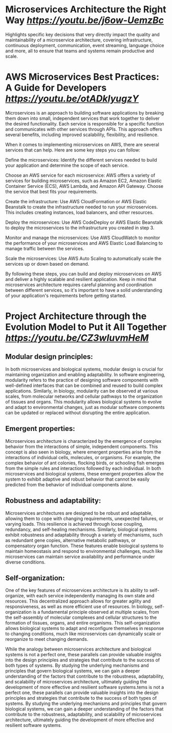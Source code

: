 # Microservices Architecture the Right Way *https://youtu.be/j6ow-UemzBc*
Highlights specific key decisions that very directly impact the quality and maintainability of a microservice architecture, covering infrastructure, continuous deployment, communication, event streaming, language choice and more, all to ensure that teams and systems remain productive and scale.

# AWS Microservices Best Practices: A Guide for Developers *https://youtu.be/otADkIyugzY*

Microservices is an approach to building software applications by breaking them down into small, independent services that work together to deliver the desired functionality. Each service is responsible for a specific function and communicates with other services through APIs. This approach offers several benefits, including improved scalability, flexibility, and resilience.

When it comes to implementing microservices on AWS, there are several services that can help. Here are some key steps you can follow:

Define the microservices: Identify the different services needed to build your application and determine the scope of each service.

Choose an AWS service for each microservice: AWS offers a variety of services for building microservices, such as Amazon EC2, Amazon Elastic Container Service (ECS), AWS Lambda, and Amazon API Gateway. Choose the service that best fits your requirements.

Create the infrastructure: Use AWS CloudFormation or AWS Elastic Beanstalk to create the infrastructure needed to run your microservices. This includes creating instances, load balancers, and other resources.

Deploy the microservices: Use AWS CodeDeploy or AWS Elastic Beanstalk to deploy the microservices to the infrastructure you created in step 3.

Monitor and manage the microservices: Use AWS CloudWatch to monitor the performance of your microservices and AWS Elastic Load Balancing to manage traffic between the services.

Scale the microservices: Use AWS Auto Scaling to automatically scale the services up or down based on demand.

By following these steps, you can build and deploy microservices on AWS and deliver a highly scalable and resilient application. Keep in mind that microservices architecture requires careful planning and coordination between different services, so it's important to have a solid understanding of your application's requirements before getting started.

# Project Architecture through the Evolution Model to Put it All Together  *https://youtu.be/CZ3wIuvmHeM*

## Modular design principles: 

In both microservices and biological systems, modular design is crucial for maintaining organization and enabling adaptability. In software engineering, modularity refers to the practice of designing software components with well-defined interfaces that can be combined and reused to build complex applications. Similarly, in biology, modularity can be observed at various scales, from molecular networks and cellular pathways to the organization of tissues and organs. This modularity allows biological systems to evolve and adapt to environmental changes, just as modular software components can be updated or replaced without disrupting the entire application.

## Emergent properties: 

Microservices architecture is characterized by the emergence of complex behavior from the interactions of simple, independent components. This concept is also seen in biology, where emergent properties arise from the interactions of individual cells, molecules, or organisms. For example, the complex behavior of ant colonies, flocking birds, or schooling fish emerges from the simple rules and interactions followed by each individual. In both microservices and biological systems, these emergent properties allow the system to exhibit adaptive and robust behavior that cannot be easily predicted from the behavior of individual components alone.

## Robustness and adaptability: 

Microservices architectures are designed to be robust and adaptable, allowing them to cope with changing requirements, unexpected failures, or varying loads. This resilience is achieved through loose coupling, redundancy, and self-healing mechanisms. Similarly, biological systems exhibit robustness and adaptability through a variety of mechanisms, such as redundant gene copies, alternative metabolic pathways, or compensatory organ function. These features enable biological systems to maintain homeostasis and respond to environmental challenges, much like microservices can maintain service availability and performance under diverse conditions.

## Self-organization: 

One of the key features of microservices architecture is its ability to self-organize, with each service independently managing its own state and resources. This decentralized approach allows for greater agility and responsiveness, as well as more efficient use of resources. In biology, self-organization is a fundamental principle observed at multiple scales, from the self-assembly of molecular complexes and cellular structures to the formation of tissues, organs, and entire organisms. This self-organization allows biological systems to adapt and reconfigure themselves in response to changing conditions, much like microservices can dynamically scale or reorganize to meet changing demands.

While the analogy between microservices architecture and biological systems is not a perfect one, these parallels can provide valuable insights into the design principles and strategies that contribute to the success of both types of systems. By studying the underlying mechanisms and principles that govern biological systems, we can gain a deeper understanding of the factors that contribute to the robustness, adaptability, and scalability of microservices architecture, ultimately guiding the development of more effective and resilient software systems.tems is not a perfect one, these parallels can provide valuable insights into the design principles and strategies that contribute to the success of both types of systems. By studying the underlying mechanisms and principles that govern biological systems, we can gain a deeper understanding of the factors that contribute to the robustness, adaptability, and scalability of microservices architecture, ultimately guiding the development of more effective and resilient software systems.

 